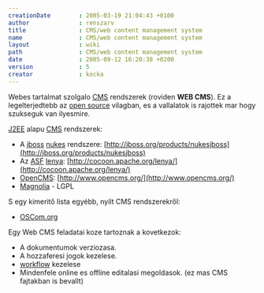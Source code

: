 ```yaml
---
creationDate        : 2005-03-19 21:04:43 +0100 
author              : renszarv 
title               : CMS/web content management system 
name                : CMS/web content management system 
layout              : wiki 
path                : CMS/web content management system 
date                : 2005-09-12 16:20:38 +0200 
version             : 5 
creator             : kocka 
---
```

Webes tartalmat szolgalo [CMS](../CMS.html) rendszerek (roviden __WEB CMS__). Ez a legelterjedtebb az [open source](../Open%20Source.html) vilagban, es a vallalatok is rajottek mar hogy szukseguk van ilyesmire.

[J2EE](../j2ee.html) alapu [CMS](../CMS.html) rendszerek:

*   A [jboss](../jboss.html) [nukes](../Missing.html) rendszere: [http://jboss.org/products/nukesjboss](http://jboss.org/products/nukesjboss)
*   Az [ASF](../ASF.html) [lenya](../lenya.html): [http://cocoon.apache.org/lenya/](http://cocoon.apache.org/lenya/)
*   [OpenCMS](../Missing.html): [http://www.opencms.org/](http://www.opencms.org/)
*   [Magnolia](http://www.magnolia.info/) - LGPL

S egy kimeritő lista egyébb, nyilt CMS rendszerekről: 

*   [OSCom.org](http://www.oscom.org/matrix/index.html)

Egy Web CMS feladatai koze tartoznak a kovetkezok:

*   A dokumentumok verziozasa.
*   A hozzaferesi jogok kezelese.
*   [workflow](../workflow.html) kezelese
*   Mindenfele online es offline editalasi megoldasok. (ez mas CMS fajtakban is bevallt)
